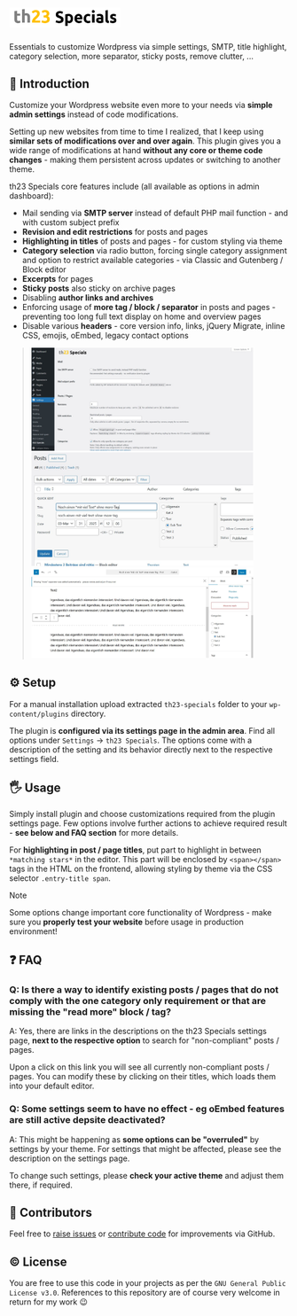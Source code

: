 # <img alt="th23 Specials" src="https://raw.githubusercontent.com/th23x/th23-specials/refs/heads/main/assets/icon-horizontal.png?v=6.0.1" width="200">

Essentials to customize Wordpress via simple settings, SMTP, title highlight, category selection, more separator, sticky posts, remove clutter, ...


## 🚀 Introduction

Customize your Wordpress website even more to your needs via **simple admin settings** instead of code modifications.

Setting up new websites from time to time I realized, that I keep using **similar sets of modifications over and over again**. This plugin gives you a wide range of modifications at hand **without any core or theme code changes** - making them persistent across updates or switching to another theme.

th23 Specials core features include (all available as options in admin dashboard):

* Mail sending via **SMTP server** instead of default PHP mail function - and with custom subject prefix
* **Revision and edit restrictions** for posts and pages
* **Highlighting in titles** of posts and pages - for custom styling via theme
* **Category selection** via radio button, forcing single category assignment and option to restrict available categories - via Classic and Gutenberg / Block editor
* **Excerpts** for pages
* **Sticky posts** also sticky on archive pages
* Disabling **author links and archives**
* Enforcing usage of **more tag / block / separator** in posts and pages - preventing too long full text display on home and overview pages
* Disable various **headers** - core version info, links, jQuery Migrate, inline CSS, emojis, oEmbed, legacy contact options

> <img alt="" title="Settings section in the admin dashboard with easy to reach options" src="https://raw.githubusercontent.com/th23x/th23-specials/refs/heads/main/assets/screenshot-1.jpg?v=6.0.1" width="400">
> <img alt="" title="Category selection (when limited to one per post) via radion buttons in the quick edit view" src="https://raw.githubusercontent.com/th23x/th23-specials/refs/heads/main/assets/screenshot-2.jpg?v=6.0.1" width="400">
> <img alt="" title="Enforced "read more" block in the Gutenberg / block editor" src="https://raw.githubusercontent.com/th23x/th23-specials/refs/heads/main/assets/screenshot-3.jpg?v=6.0.1" width="400">


## ⚙️ Setup

For a manual installation upload extracted `th23-specials` folder to your `wp-content/plugins` directory.

The plugin is **configured via its settings page in the admin area**. Find all options under `Settings` -> `th23 Specials`. The options come with a description of the setting and its behavior directly next to the respective settings field.


## 🖐️ Usage

Simply install plugin and choose customizations required from the plugin settings page. Few options involve further actions to achieve required result - **see below and FAQ section** for more details.

For **highlighting in post / page titles**, put part to highlight in between `*matching stars*` in the editor. This part will be enclosed by `<span></span>` tags in the HTML on the frontend, allowing styling by theme via the CSS selector `.entry-title span`.

> [!NOTE]
> Some options change important core functionality of Wordpress - make sure you **properly test your website** before usage in production environment!


## ❓ FAQ

### Q: Is there a way to identify **existing posts / pages that do not comply** with the one category only requirement or that are missing the "read more" block / tag? ###

A: Yes, there are links in the descriptions on the th23 Specials settings page, **next to the respective option** to search for "non-compliant" posts / pages.

Upon a click on this link you will see all currently non-compliant posts / pages. You can modify these by clicking on their titles, which loads them into your default editor.

### Q: Some **settings seem to have no effect** - eg oEmbed features are still active depsite deactivated? ###

A: This might be happening as **some options can be "overruled"** by settings by your theme. For settings that might be affected, please see the description on the settings page.

To change such settings, please **check your active theme** and adjust them there, if required.


## 🤝 Contributors

Feel free to [raise issues](https://github.com/th23x/th23-specials/issues) or [contribute code](https://github.com/th23x/th23-specials/pulls) for improvements via GitHub.


## ©️ License

You are free to use this code in your projects as per the `GNU General Public License v3.0`. References to this repository are of course very welcome in return for my work 😉
